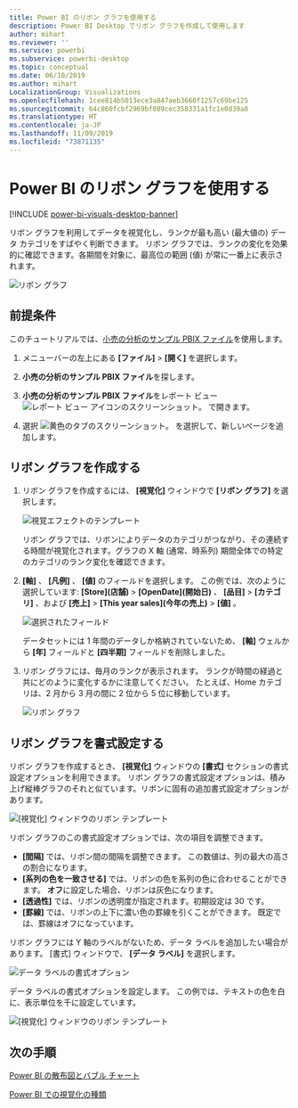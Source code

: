 ```yaml
---
title: Power BI のリボン グラフを使用する
description: Power BI Desktop でリボン グラフを作成して使用します
author: mihart
ms.reviewer: ''
ms.service: powerbi
ms.subservice: powerbi-desktop
ms.topic: conceptual
ms.date: 06/10/2019
ms.author: mihart
LocalizationGroup: Visualizations
ms.openlocfilehash: 1cee814b5013ece3a847aeb3660f1257c69be125
ms.sourcegitcommit: 64c860fcbf2969bf089cec358331a1fc1e0d39a8
ms.translationtype: HT
ms.contentlocale: ja-JP
ms.lasthandoff: 11/09/2019
ms.locfileid: "73871135"
---
```

# <a name="use-ribbon-charts-in-power-bi"></a>Power BI のリボン グラフを使用する

[!INCLUDE [power-bi-visuals-desktop-banner](../includes/power-bi-visuals-desktop-banner.md)]

リボン グラフを利用してデータを視覚化し、ランクが最も高い (最大値の) データ カテゴリをすばやく判断できます。 リボン グラフでは、ランクの変化を効果的に確認できます。各期間を対象に、最高位の範囲 (値) が常に一番上に表示されます。 

![リボン グラフ](media/desktop-ribbon-charts/ribbon-charts-01.png)

## <a name="prerequisites"></a>前提条件

このチュートリアルでは、[小売の分析のサンプル PBIX ファイル](https://download.microsoft.com/download/9/6/D/96DDC2FF-2568-491D-AAFA-AFDD6F763AE3/Retail%20Analysis%20Sample%20PBIX.pbix)を使用します。

1. メニューバーの左上にある **[ファイル]**  >  **[開く]** を選択します。
   
2. **小売の分析のサンプル PBIX ファイル**を探します。

1. **小売の分析のサンプル PBIX ファイル**をレポート ビュー ![レポート ビュー アイコンのスクリーンショット。](media/power-bi-visualization-kpi/power-bi-report-view.png) で開きます。

1. 選択 ![黄色のタブのスクリーンショット。](media/power-bi-visualization-kpi/power-bi-yellow-tab.png) を選択して、新しいページを追加します。

## <a name="create-a-ribbon-chart"></a>リボン グラフを作成する

1. リボン グラフを作成するには、 **[視覚化]** ウィンドウで **[リボン グラフ]** を選択します。

    ![視覚エフェクトのテンプレート](media/desktop-ribbon-charts/power-bi-template.png)

    リボン グラフでは、リボンによりデータのカテゴリがつながり、その連続する時間が視覚化されます。グラフの X 軸 (通常、時系列) 期間全体での特定のカテゴリのランク変化を確認できます。

2. **[軸]** 、 **[凡例]** 、 **[値]** のフィールドを選択します。  この例では、次のように選択しています: **[Store]\(店舗\)**  >  **[OpenDate]\(開始日\)** 、 **[品目]**  >  **[カテゴリ]** 、および **[売上]**  >  **[This year sales]\(今年の売上\)**  >  **[値]** 。  

    ![選択されたフィールド](media/desktop-ribbon-charts/power-bi-ribbon-values.png)

    データセットには 1 年間のデータしか格納されていないため、 **[軸]** ウェルから **[年]** フィールドと **[四半期]** フィールドを削除しました。

3. リボン グラフには、毎月のランクが表示されます。 ランクが時間の経過と共にどのように変化するかに注意してください。 たとえば、Home カテゴリは、2 月から 3 月の間に 2 位から 5 位に移動しています。

    ![リボン グラフ](media/desktop-ribbon-charts/power-bi-ribbon.png)

## <a name="format-a-ribbon-chart"></a>リボン グラフを書式設定する
リボン グラフを作成するとき、 **[視覚化]** ウィンドウの **[書式]** セクションの書式設定オプションを利用できます。 リボン グラフの書式設定オプションは、積み上げ縦棒グラフのそれと似ています。リボンに固有の追加書式設定オプションがあります。

![[視覚化] ウィンドウのリボン テンプレート](media/desktop-ribbon-charts/power-bi-format-ribbon.png)

リボン グラフのこの書式設定オプションでは、次の項目を調整できます。

* **[間隔]** では、リボン間の間隔を調整できます。 この数値は、列の最大の高さの割合になります。
* **[系列の色を一致させる]** では、リボンの色を系列の色に合わせることができます。 **オフ**に設定した場合、リボンは灰色になります。
* **[透過性]** では、リボンの透明度が指定されます。初期設定は 30 です。
* **[罫線]** では、リボンの上下に濃い色の罫線を引くことができます。 既定では、罫線はオフになっています。

リボン グラフには Y 軸のラベルがないため、データ ラベルを追加したい場合があります。 [書式] ウィンドウで、 **[データ ラベル]** を選択します。 

![データ ラベルの書式オプション](media/desktop-ribbon-charts/power-bi-labels.png)

データ ラベルの書式オプションを設定します。 この例では、テキストの色を白に、表示単位を千に設定しています。

![[視覚化] ウィンドウのリボン テンプレート](media/desktop-ribbon-charts/power-bi-data-labels.png)

## <a name="next-steps"></a>次の手順

[Power BI の散布図とバブル チャート](power-bi-visualization-scatter.md)

[Power BI での視覚化の種類](power-bi-visualization-types-for-reports-and-q-and-a.md)
